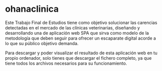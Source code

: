 # ohanaclinica
Este Trabajo Final de Estudios tiene como objetivo solucionar las carencias detectadas en el mercado de las clínicas veterinarias, diseñando y desarrollando una de aplicación web SPA que sirva como modelo de la metodología que deben seguir para ofrecer un escaparate digital acorde a lo que su público objetivo demanda. 

Para descargar y  poder visualizar el resultado de esta aplicación web en tu propio ordenador, solo tienes que descargar el fichero completo, ya que tiene todos los archivos necesarios para su funcionamiento.
